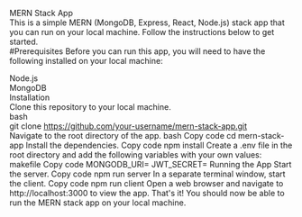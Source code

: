 MERN Stack App  
This is a simple MERN (MongoDB, Express, React, Node.js) stack app that you can run on your local machine. Follow the instructions below to get started.  
#Prerequisites  Before you can run this app, you will need to have the following installed on your local machine:

Node.js  
MongoDB  
Installation  
Clone this repository to your local machine.  
bash  
git clone https://github.com/your-username/mern-stack-app.git  
Navigate to the root directory of the app.
bash
Copy code
cd mern-stack-app
Install the dependencies.
Copy code
npm install
Create a .env file in the root directory and add the following variables with your own values:
makefile
Copy code
MONGODB_URI=<your-mongodb-uri>
JWT_SECRET=<your-jwt-secret>
Running the App
Start the server.
Copy code
npm run server
In a separate terminal window, start the client.
Copy code
npm run client
Open a web browser and navigate to http://localhost:3000 to view the app.
That's it! You should now be able to run the MERN stack app on your local machine.
